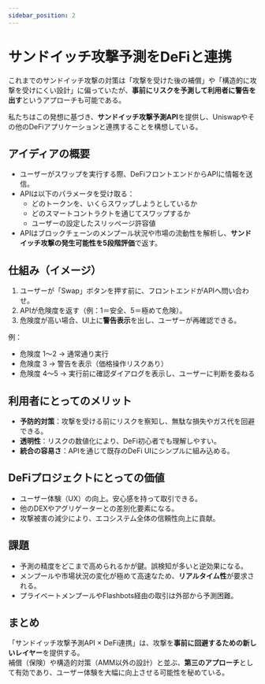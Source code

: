 ```yaml
---
sidebar_position: 2
---
```


# サンドイッチ攻撃予測をDeFiと連携

これまでのサンドイッチ攻撃の対策は「攻撃を受けた後の補償」や「構造的に攻撃を受けにくい設計」に偏っていたが、**事前にリスクを予測して利用者に警告を出す**というアプローチも可能である。  

私たちはこの発想に基づき、**サンドイッチ攻撃予測API**を提供し、Uniswapやその他のDeFiアプリケーションと連携することを構想している。

## アイディアの概要
- ユーザーがスワップを実行する際、DeFiフロントエンドからAPIに情報を送信。  
- APIは以下のパラメータを受け取る：  
  - どのトークンを、いくらスワップしようとしているか  
  - どのスマートコントラクトを通じてスワップするか  
  - ユーザーの設定したスリッページ許容値  
- APIはブロックチェーンのメンプール状況や市場の流動性を解析し、**サンドイッチ攻撃の発生可能性を5段階評価**で返す。  

## 仕組み（イメージ）
1. ユーザーが「Swap」ボタンを押す前に、フロントエンドがAPIへ問い合わせ。  
2. APIが危険度を返す（例：1＝安全、5＝極めて危険）。  
3. 危険度が高い場合、UI上に**警告表示**を出し、ユーザーが再確認できる。  

例：  
- 危険度 1〜2 → 通常通り実行  
- 危険度 3 → 警告を表示（価格操作リスクあり）  
- 危険度 4〜5 → 実行前に確認ダイアログを表示し、ユーザーに判断を委ねる  

## 利用者にとってのメリット
- **予防的対策**：攻撃を受ける前にリスクを察知し、無駄な損失やガス代を回避できる。  
- **透明性**：リスクの数値化により、DeFi初心者でも理解しやすい。  
- **統合の容易さ**：APIを通じて既存のDeFi UIにシンプルに組み込める。  

## DeFiプロジェクトにとっての価値
- ユーザー体験（UX）の向上。安心感を持って取引できる。  
- 他のDEXやアグリゲーターとの差別化要素になる。  
- 攻撃被害の減少により、エコシステム全体の信頼性向上に貢献。  

## 課題
- 予測の精度をどこまで高められるかが鍵。誤検知が多いと逆効果になる。  
- メンプールや市場状況の変化が極めて高速なため、**リアルタイム性**が要求される。  
- プライベートメンプールやFlashbots経由の取引は外部から予測困難。  

## まとめ
「サンドイッチ攻撃予測API × DeFi連携」は、攻撃を**事前に回避するための新しいレイヤー**を提供する。  
補償（保険）や構造的対策（AMM以外の設計）と並ぶ、**第三のアプローチ**として有効であり、ユーザー体験を大幅に向上させる可能性を秘めている。  